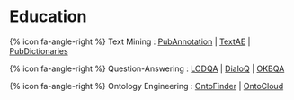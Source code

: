 # Education

{% icon fa-angle-right %} Text Mining :
[PubAnnotation](http://www.pubannotation.org) |
[TextAE](http://textae.pubannotation.org) |
[PubDictionaries](http://pubdictionaries.org)

{% icon fa-angle-right %} Question-Answering :
[LODQA](http://www.lodqa.org) |
[DialoQ](http://dialoq.lodqa.org/) |
[OKBQA](http://www.okbqa.org)

{% icon fa-angle-right %} Ontology Engineering :
[OntoFinder](http://ontofinder.dbcls.jp) |
[OntoCloud](http://bionlp.dbcls.jp/projects/ontoviz)
